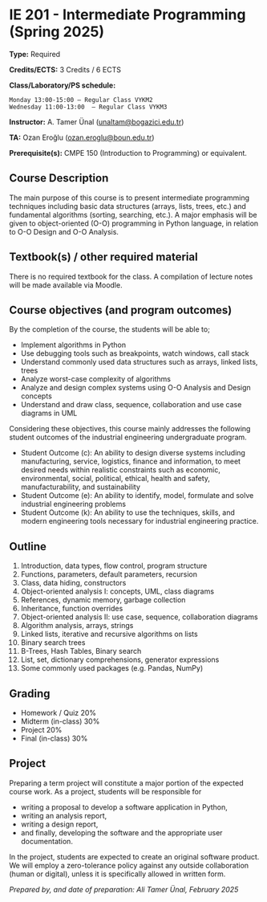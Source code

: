 # IE 201 - Intermediate Programming	(Spring 2025)

**Type:** Required

**Credits/ECTS:** 3 Credits / 6 ECTS


**Class/Laboratory/PS schedule:** 

	Monday 13:00-15:00 – Regular Class VYKM2
	Wednesday 11:00-13:00  – Regular Class VYKM3

**Instructor:** A. Tamer Ünal (unaltam@bogazici.edu.tr)

**TA:** Ozan Eroğlu (ozan.eroglu@boun.edu.tr)

**Prerequisite(s):** 	CMPE 150 (Introduction to Programming) or equivalent. 

## Course Description

The main purpose of this course is to present intermediate programming techniques including basic data structures (arrays, lists, trees, etc.) and fundamental algorithms (sorting, searching, etc.). A major emphasis will be given to object-oriented (O-O) programming in Python language, in relation to O-O Design and O-O Analysis.

## Textbook(s) / other required material

There is no required textbook for the class. A compilation of lecture notes will be made available via Moodle. 

## Course objectives (and program outcomes)

By the completion of the course, the students will be able to;
- Implement algorithms in Python
- Use debugging tools such as breakpoints, watch windows, call stack
- Understand commonly used data structures such as arrays, linked lists, trees
- Analyze worst-case complexity of algorithms
- Analyze and design complex systems using O-O Analysis and Design concepts
- Understand and draw class, sequence, collaboration and use case diagrams in UML

Considering these objectives, this course mainly addresses the following student outcomes of the industrial engineering undergraduate program.
- Student Outcome (c): An ability to design diverse systems including manufacturing, service, logistics, finance and information, to meet desired needs within realistic constraints such as economic, environmental, social, political, ethical, health and safety, manufacturability, and sustainability
- Student Outcome (e): An ability to identify, model, formulate and solve industrial engineering problems
- Student Outcome (k): An ability to use the techniques, skills, and modern engineering tools necessary for industrial engineering practice.

## Outline

1. Introduction, data types, flow control, program structure
2. Functions, parameters, default parameters, recursion
3. Class, data hiding, constructors
4. Object-oriented analysis I: concepts, UML, class diagrams
5. References, dynamic memory, garbage collection
6. Inheritance, function overrides
7. Object-oriented analysis II: use case, sequence, collaboration diagrams
8. Algorithm analysis, arrays, strings
9. Linked lists, iterative and recursive algorithms on lists
10. Binary search trees
11. B-Trees, Hash Tables, Binary search
12. List, set, dictionary comprehensions, generator expressions
13. Some commonly used packages (e.g. Pandas, NumPy)


## Grading 
- Homework / Quiz	20%
- Midterm (in-class)	30%
- Project		20%
- Final (in-class)	30%


## Project 

Preparing a term project will constitute a major portion of the expected course work. As a project, students will be responsible for 
- writing a proposal to develop a software application in Python,
- writing an analysis report,
- writing a design report,
- and finally, developing the software and the appropriate user documentation.

In the project, students are expected to create an original software product. We will employ a zero-tolerance policy against any outside collaboration (human or digital), unless it is specifically allowed in written form.

*Prepared by, and date of preparation: Ali Tamer Ünal, February 2025*
